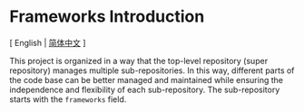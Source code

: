 # Frameworks Introduction

\[ English | [简体中文](README_zh-cn.md) \]

This project is organized in a way that the top-level repository (super repository) manages multiple sub-repositories. In this way, different parts of the code base can be better managed and maintained while ensuring the independence and flexibility of each sub-repository. The sub-repository starts with the `frameworks` field.
